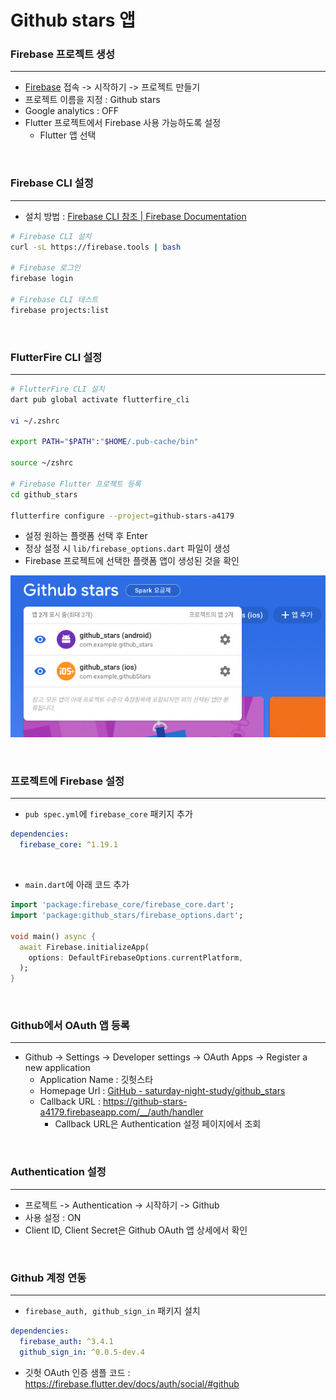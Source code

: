 # Github stars 앱
### Firebase 프로젝트 생성
---
* [Firebase](https://firebase.google.com/) 접속 -> 시작하기 -> 프로젝트 만들기
* 프로젝트 이름을 지정 : Github stars
* Google analytics : OFF
* Flutter 프로젝트에서 Firebase 사용 가능하도록 설정
    * Flutter 앱 선택

<br>

### Firebase CLI 설정
---
* 설치 방법 : [Firebase CLI 참조 | Firebase Documentation](https://firebase.google.com/docs/cli?authuser=0&hl=ko)
```bash
# Firebase CLI 설치
curl -sL https://firebase.tools | bash

# Firebase 로그인
firebase login

# Firebase CLI 테스트
firebase projects:list
```

<br>

### FlutterFire CLI 설정
---

```bash
# FlutterFire CLI 설치
dart pub global activate flutterfire_cli

vi ~/.zshrc

export PATH="$PATH":"$HOME/.pub-cache/bin"

source ~/zshrc

# Firebase Flutter 프로젝트 등록
cd github_stars

flutterfire configure --project=github-stars-a4179
```

* 설정 원하는 플랫폼 선택 후 Enter
* 정상 설정 시 `lib/firebase_options.dart` 파일이 생성
* Firebase 프로젝트에 선택한 플랫폼 앱이 생성된 것을 확인

![앱생성확인](./assets/docs/guide1.png)

<br>

### 프로젝트에 Firebase 설정
---
* `pub spec.yml`에 `firebase_core` 패키지 추가
```yaml
dependencies:
  firebase_core: ^1.19.1
```

<br>

* `main.dart`에 아래 코드 추가
```dart
import 'package:firebase_core/firebase_core.dart';
import 'package:github_stars/firebase_options.dart';

void main() async {
  await Firebase.initializeApp(
    options: DefaultFirebaseOptions.currentPlatform,
  );
}
```

<br>

### Github에서 OAuth 앱 등록
---
* Github -> Settings -> Developer settings -> OAuth Apps -> Register a new application
    * Application Name : 깃헛스타
    * Homepage Url : [GitHub - saturday-night-study/github_stars](https://github.com/saturday-night-study/github_stars)
    * Callback URL : https://github-stars-a4179.firebaseapp.com/__/auth/handler
        * Callback URL은 Authentication 설정 페이지에서 조회
        
<br>

### Authentication 설정
---
* 프로젝트 -> Authentication -> 시작하기 -> Github
* 사용 설정 : ON
* Client ID, Client Secret은 Github OAuth 앱 상세에서 확인

<br>

### Github 계정 연동
---
* `firebase_auth, github_sign_in` 패키지 설치
```yaml
dependencies:
  firebase_auth: ^3.4.1
  github_sign_in: ^0.0.5-dev.4
```

* 깃헛 OAuth 인증 샘플 코드 : https://firebase.flutter.dev/docs/auth/social/#github
